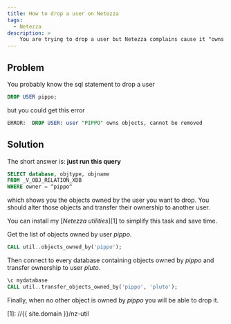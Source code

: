 ```yaml
---
title: How to drop a user on Netezza
tags:
  - Netezza
description: >
    You are trying to drop a user but Netezza complains cause it "owns objects"? This article shows how to solve this problem.
---
```


## Problem

You probably know the sql statement to drop a user

```sql
DROP USER pippo;
```

but you could get this error

```sql
ERROR:  DROP USER: user "PIPPO" owns objects, cannot be removed
```

## Solution

The short answer is: **just run this query**

```sql
SELECT database, objtype, objname
FROM _V_OBJ_RELATION_XDB
WHERE owner = ^pippo^
```

which shows you the objects owned by the user you want to drop. You should alter those
objects and transfer their ownership to another user.

You can install my [*Netezza utilities*][1] to simplify this task and save time.

Get the list of objects owned by user *pippo*.

```sql
CALL util..objects_owned_by('pippo');
```

Then connect to every database containing objects owned by *pippo* and transfer ownership to user *pluto*.

```sql
\c mydatabase
CALL util..transfer_objects_owned_by('pippo', 'pluto');
```

Finally, when no other object is owned by *pippo* you will be able to drop it.

  [1]: //{{ site.domain }}/nz-util


